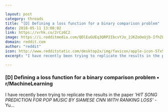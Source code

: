 ```yaml
---

layout: post
category: threads
title: "[D] Defining a loss function for a binary comparison problem"
date: 2018-05-11 13:08:02
link: https://vrhk.co/2rCz6C2
image: https://i.redditmedia.com/QDlEuGUEq3QRP2IbcvYJo_2JKZoOeUjb-IfhZF-x9tU.png?w=320&s=7505582ba0a69b62977564fccbbce696
domain: reddit.com
author: "reddit"
icon: http://www.redditstatic.com/desktop2x/img/favicon/apple-icon-57x57.png
excerpt: "I have recently been trying to replicate the results in the paper *'HIT SONG PREDICTION FOR POP MUSIC BY SIAMESE CNN WITH RANKING LOSS'* - Yu..."

---
```


### [D] Defining a loss function for a binary comparison problem • r/MachineLearning

I have recently been trying to replicate the results in the paper *'HIT SONG PREDICTION FOR POP MUSIC BY SIAMESE CNN WITH RANKING LOSS'* - Yu...